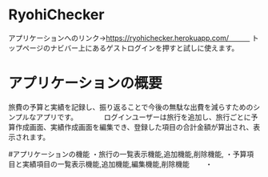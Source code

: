 # RyohiChecker
アプリケーションへのリンク→https://ryohichecker.herokuapp.com/　　　
トップページのナビバー上にあるゲストログインを押すと試しに使えます。
# アプリケーションの概要　　
旅費の予算と実績を記録し、振り返ることで今後の無駄な出費を減らすためのシンプルなアプリです。　　　　
ログインユーザーは旅行を追加し、旅行ごとに予算作成画面、実績作成画面を編集でき、登録した項目の合計金額が算出され、表示されます。

#アプリケーションの機能
・旅行の一覧表示機能,追加機能,削除機能,
・予算項目と実績項目の一覧表示機能,追加機能,編集機能,削除機能　　
・

